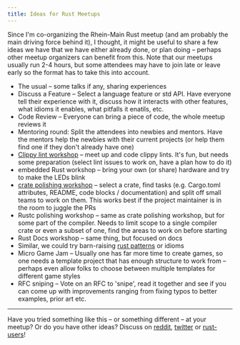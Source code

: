 ```yaml
---
title: Ideas for Rust Meetups
---
```


Since I'm co-organizing the Rhein-Main Rust meetup (and am probably the main driving force behind
it), I thought, it might be useful to share a few ideas we have that we have either already done, or
plan doing – perhaps other meetup organizers can benefit from this. Note that our meetups usually
run 2-4 hours, but some attendees may have to join late or leave early so the format has to take
this into account.

* The usual – some talks if any, sharing experiences
* Discuss a Feature – Select a language feature or std API. Have everyone tell their experience
with it, discuss how it interacts with other features, what idioms it enables, what pitfalls it
enatils, etc.
* Code Review – Everyone can bring a piece of code, the whole meetup reviews it
* Mentoring round: Split the attendees into newbies and mentors. Have the mentors help the newbies
with their current projects (or help them find one if they don't already have one)
* [Clippy lint workshop] – meet up and code clippy lints. It's fun, but needs some preparation
(select lint issues to work on, have a plan how to do it)
* embedded Rust workshop – bring your own (or share) hardware and try to make
the LEDs blink
* [crate polishing workshop] – select a crate, find tasks (e.g. Cargo.toml attributes, README, code
blocks / documentation) and split off small teams to work on them. This works best if the project
maintainer is in the room to juggle the PRs
* Rustc polishing workshop – same as crate polishing workshop, but for some part of the compiler.
Needs to limit scope to a single compiler crate or even a subset of one, find the areas to work on
before starting
* Rust Docs workshop – same thing, but focused on docs
* Similar, we could try barn-raising [rust patterns] or idioms
* Micro Game Jam – Usually one has far more time to create games, so one needs a template project
that has enough structure to work from – perhaps even allow folks to choose between multiple
templates for different game styles
* RFC sniping – Vote on an RFC to 'snipe', read it together and see if you can come up with
improvements ranging from fixing typos to better examples, prior art etc.

----

Have you tried something like this – or something different – at your meetup?
Or do you have other ideas? Discuss on [reddit], [twitter] or [rust-users]!

[Clippy lint workshop]: https://llogiq.github.io/2016/04/16/apology.html
[crate polishing workshop]: https://llogiq.github.io/2017/02/27/cpw.html
[rust patterns]: https://github.com/rust-unofficial/patterns
[reddit]: https://www.reddit.com/r/rust/comments/95ksrz/blog_ideas_for_rust_meetups
[twitter]: https://mobile.twitter.com/llogiq/status/1027137686941954048
[rust-users]: https://users.rust-lang.org/t/blog-ideas-for-rust-meetups/19423?u=llogiq
